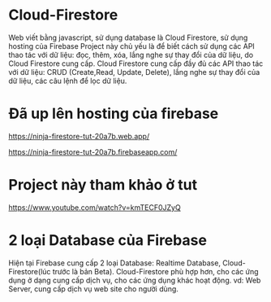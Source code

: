 # Cloud-Firestore
Web viết bằng javascript, sử dụng database là Cloud Firestore, sử dụng hosting của Firebase
Project này chủ yếu là để biết cách sử dụng các API thao tác với dữ liệu: đọc, thêm, xóa, lắng nghe sự thay đổi của dữ liệu, do Cloud Firestore cung cấp. Cloud Firestore cung cấp đầy đủ các API thao tác với dữ liệu: CRUD (Create,Read, Update, Delete), lắng nghe sự thay đổi của dữ liệu, các câu lệnh để lọc dữ liệu.
# Đã up lên hosting của firebase
https://ninja-firestore-tut-20a7b.web.app/

https://ninja-firestore-tut-20a7b.firebaseapp.com/

# Project này tham khảo ở tut
https://www.youtube.com/watch?v=kmTECF0JZyQ

# 2 loại Database của Firebase
Hiện tại Firebase cung cấp 2 loại Database: Realtime Database, Cloud-Firestore(lúc trước là bản Beta). Cloud-Firestore phù hợp hơn, cho các ứng dụng ở dạng cung cấp dịch vụ, cho các ứng dụng khác hoạt động. vd: Web Server, cung cấp dịch vụ web site cho người dùng.
